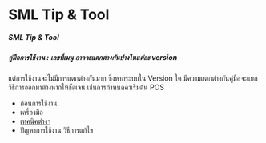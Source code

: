 # SML Tip &#038; Tool

##### SML Tip & Tool

##### คู่มือการใช้งาน : เลขที่เมนู อาจจะแตกต่างกันบ้างในแต่ละ version
แต่การใช้งานจะไม่มีการแตกต่างกันมาก ซึ่งหากระบบใน Version ใด
มีความแตกต่างกันคู่มือจะแยกวิธีการออกมาต่างหากให้ชัดเจน เช่นการกำหนดคาเริ่มต้น
POS

  * ก่อนการใช้งาน
  * เครื่องมือ
  * [เทคนิคต่างๆ](http://www.smlaccount.com/manual/?page_id=21)
  * ปัญหาการใช้งาน วิธีการแก้ไข

